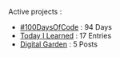 Active projects :

- [#100DaysOfCode](https://github.com/narze/100daysofcode) : 94 Days
- [Today I Learned](https://github.com/narze/til) : 17 Entries
- [Digital Garden](https://monosor.com) : 5 Posts
